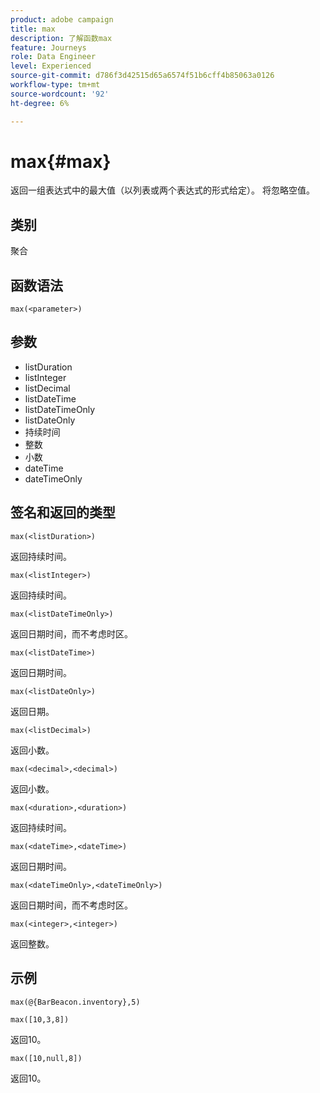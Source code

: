 ```yaml
---
product: adobe campaign
title: max
description: 了解函数max
feature: Journeys
role: Data Engineer
level: Experienced
source-git-commit: d786f3d42515d65a6574f51b6cff4b85063a0126
workflow-type: tm+mt
source-wordcount: '92'
ht-degree: 6%

---
```


# max{#max}

返回一组表达式中的最大值（以列表或两个表达式的形式给定）。 将忽略空值。

## 类别

聚合

## 函数语法

`max(<parameter>)`

## 参数

* listDuration
* listInteger
* listDecimal
* listDateTime
* listDateTimeOnly
* listDateOnly
* 持续时间
* 整数
* 小数
* dateTime
* dateTimeOnly

## 签名和返回的类型

`max(<listDuration>)`

返回持续时间。

`max(<listInteger>)`

返回持续时间。

`max(<listDateTimeOnly>)`

返回日期时间，而不考虑时区。

`max(<listDateTime>)`

返回日期时间。

`max(<listDateOnly>)`

返回日期。

`max(<listDecimal>)`

返回小数。

`max(<decimal>,<decimal>)`

返回小数。

`max(<duration>,<duration>)`

返回持续时间。

`max(<dateTime>,<dateTime>)`

返回日期时间。

`max(<dateTimeOnly>,<dateTimeOnly>)`

返回日期时间，而不考虑时区。

`max(<integer>,<integer>)`

返回整数。

## 示例

`max(@{BarBeacon.inventory},5)`

`max([10,3,8])`

返回10。

`max([10,null,8])`

返回10。
